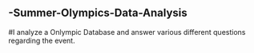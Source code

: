 ## -Summer-Olympics-Data-Analysis

#I analyze a Onlympic Database and answer various different questions regarding the event.
